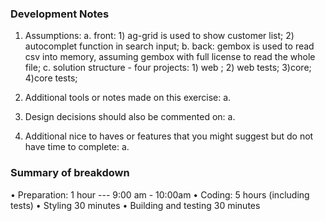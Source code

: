 ### Development Notes

1. Assumptions: 
	a. front: 1) ag-grid is used to show customer list;  2) autocomplet function in search input; 
	b. back: gembox is used to read csv into memory, assuming gembox with full license to read the whole file; 
	c. solution structure - four projects: 1) web ; 2) web tests; 3)core; 4)core tests; 
	
2. Additional tools or notes made on this exercise:
	a. 
3. Design decisions should also be commented on:
	a. 

4. Additional nice to haves or features that you might suggest but do not have time to complete:
	a. 



### Summary of breakdown
• Preparation: 1 hour ---  9:00 am - 10:00am
• Coding: 5 hours (including tests)
• Styling 30 minutes
• Building and testing 30 minutes
